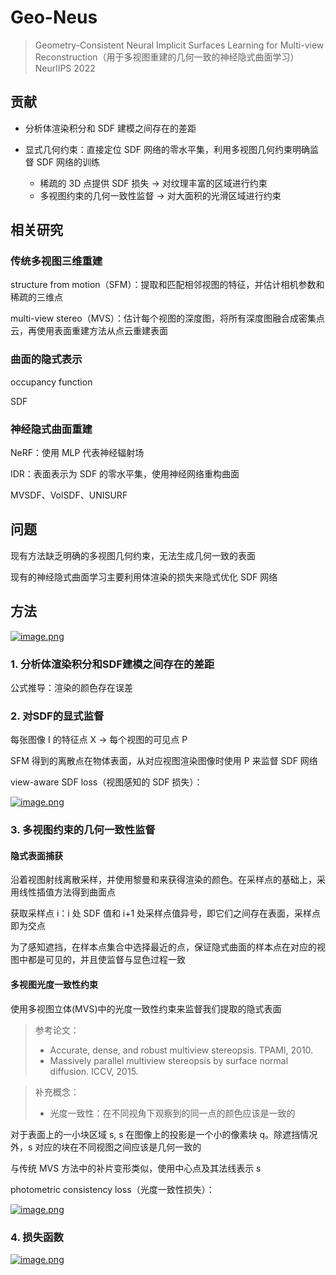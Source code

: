 # Geo-Neus
> Geometry-Consistent Neural Implicit Surfaces Learning for Multi-view Reconstruction（用于多视图重建的几何一致的神经隐式曲面学习）
> NeurlIPS 2022

## 贡献

- 分析体渲染积分和 SDF 建模之间存在的差距

- 显式几何约束：直接定位 SDF 网络的零水平集，利用多视图几何约束明确监督 SDF 网络的训练

  - 稀疏的 3D 点提供 SDF 损失 -> 对纹理丰富的区域进行约束
  - 多视图约束的几何一致性监督 -> 对大面积的光滑区域进行约束

## 相关研究

### 传统多视图三维重建

structure from motion（SFM）：提取和匹配相邻视图的特征，并估计相机参数和稀疏的三维点

multi-view stereo（MVS）：估计每个视图的深度图，将所有深度图融合成密集点云，再使用表面重建方法从点云重建表面

### 曲面的隐式表示

occupancy function

SDF

### 神经隐式曲面重建

NeRF：使用 MLP 代表神经辐射场

IDR：表面表示为 SDF 的零水平集，使用神经网络重构曲面

MVSDF、VolSDF、UNISURF

## 问题

现有方法缺乏明确的多视图几何约束，无法生成几何一致的表面

现有的神经隐式曲面学习主要利用体渲染的损失来隐式优化 SDF 网络

## 方法

[![image.png](https://i.postimg.cc/j2J2wn1f/image.png)](https://postimg.cc/hQccNvc4)

### 1. 分析体渲染积分和SDF建模之间存在的差距

公式推导：渲染的颜色存在误差

### 2. 对SDF的显式监督

每张图像 I 的特征点 X -> 每个视图的可见点 P

SFM 得到的离散点在物体表面，从对应视图渲染图像时使用 P 来监督 SDF 网络

view-aware SDF loss（视图感知的 SDF 损失）：

[![image.png](https://i.postimg.cc/mrH8ZmLN/image.png)](https://postimg.cc/p9PDqYnp)

### 3. 多视图约束的几何一致性监督

#### 隐式表面捕获

沿着视图射线离散采样，并使用黎曼和来获得渲染的颜色。在采样点的基础上，采用线性插值方法得到曲面点  

获取采样点 i：i 处 SDF 值和 i+1 处采样点值异号，即它们之间存在表面，采样点即为交点  

为了感知遮挡，在样本点集合中选择最近的点，保证隐式曲面的样本点在对应的视图中都是可见的，并且使监督与显色过程一致

#### 多视图光度一致性约束

使用多视图立体(MVS)中的光度一致性约束来监督我们提取的隐式表面  

> 参考论文：
> - Accurate, dense, and robust multiview stereopsis. TPAMI, 2010.
> - Massively parallel multiview stereopsis by surface normal diffusion. ICCV, 2015.

> 补充概念：  
> - 光度一致性：在不同视角下观察到的同一点的颜色应该是一致的  

对于表面上的一小块区域 s, s 在图像上的投影是一个小的像素块 q。除遮挡情况外，s 对应的块在不同视图之间应该是几何一致的   

与传统 MVS 方法中的补片变形类似，使用中心点及其法线表示 s  

photometric consistency loss（光度一致性损失）：

[![image.png](https://i.postimg.cc/2SfzD6Cy/image.png)](https://postimg.cc/YhbcNtGB)

### 4. 损失函数

[![image.png](https://i.postimg.cc/J4Q1R80Q/image.png)](https://postimg.cc/3ddMZPgy)
